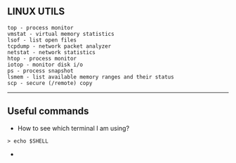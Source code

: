 ## LINUX UTILS

    top - process monitor
    vmstat - virtual memory statistics
    lsof - list open files
    tcpdump - network packet analyzer
    netstat - network statistics
    htop - process monitor
    iotop - monitor disk i/o
    ps - process snapshot
    lsmem - list available memory ranges and their status
    scp - secure (/remote) copy




--------------------------------------------------


## Useful commands

- How to see which terminal I am using?

`> echo $SHELL`

- 
